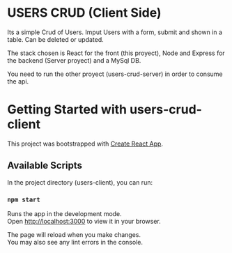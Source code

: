 # USERS CRUD (Client Side)

Its a simple Crud of Users. Imput Users with a form, submit and shown in a table. Can be deleted or updated.

The stack chosen is React for the front (this proyect), Node and Express for the backend (Server proyect) and a MySql DB.

You need to run the other proyect (users-crud-server) in order to consume the api.


# Getting Started with users-crud-client

This project was bootstrapped with [Create React App](https://github.com/facebook/create-react-app).

## Available Scripts

In the project directory (users-client), you can run:

### `npm start`

Runs the app in the development mode.\
Open [http://localhost:3000](http://localhost:3000) to view it in your browser.

The page will reload when you make changes.\
You may also see any lint errors in the console.